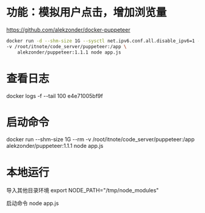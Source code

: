 
# 功能：模拟用户点击，增加浏览量


https://github.com/alekzonder/docker-puppeteer

```bash
docker run -d --shm-size 1G --sysctl net.ipv6.conf.all.disable_ipv6=1 --rm \
-v /root/itnote/code_server/puppeteer:/app \
    alekzonder/puppeteer:1.1.1 node app.js
```

# 查看日志
docker logs -f --tail 100 e4e71005bf9f


# 启动命令
docker run --shm-size 1G --rm  -v /root/itnote/code_server/puppeteer:/app  alekzonder/puppeteer:1.1.1  node app.js



# 本地运行

导入其他目录环境
export NODE_PATH="/tmp/node_modules"

启动命令
node app.js